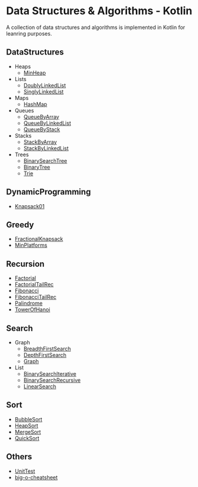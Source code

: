 # Data Structures & Algorithms - Kotlin
A collection of data structures and algorithms is implemented in Kotlin for leanring purposes.

## DataStructures
  * Heaps
    * [MinHeap](https://github.com/d04nhtu/kotlin_dsa/blob/master/src/main/kotlin/com/d04nhtu/dsa/data_structures/heaps/MinHeap.kt)
  * Lists
    * [DoublyLinkedList](https://github.com/d04nhtu/kotlin_dsa/blob/master/src/main/kotlin/com/d04nhtu/dsa/data_structures/lists/DoublyLinkedList.kt)
    * [SinglyLinkedList](https://github.com/d04nhtu/kotlin_dsa/blob/master/src/main/kotlin/com/d04nhtu/dsa/data_structures/lists/SinglyLinkedList.kt)
  * Maps
    * [HashMap](https://github.com/d04nhtu/kotlin_dsa/blob/master/src/main/kotlin/com/d04nhtu/dsa/data_structures/maps/HashMap.kt)
  * Queues
    * [QueueByArray](https://github.com/d04nhtu/kotlin_dsa/blob/master/src/main/kotlin/com/d04nhtu/dsa/data_structures/queues/QueueByArray.ktt)
    * [QueueByLinkedList](https://github.com/d04nhtu/kotlin_dsa/blob/master/src/main/kotlin/com/d04nhtu/dsa/data_structures/queues/QueueByLinkedList.kt)
    * [QueueByStack](https://github.com/d04nhtu/kotlin_dsa/blob/master/src/main/kotlin/com/d04nhtu/dsa/data_structures/queues/QueueByStack.kt)
  * Stacks 
    * [StackByArray](https://github.com/d04nhtu/kotlin_dsa/blob/master/src/main/kotlin/com/d04nhtu/dsa/data_structures/stacks/StackByArray.kt)
    * [StackByLinkedList](https://github.com/d04nhtu/kotlin_dsa/blob/master/src/main/kotlin/com/d04nhtu/dsa/data_structures/stacks/StackByLinkedList.kt)
  * Trees
    * [BinarySearchTree](https://github.com/d04nhtu/kotlin_dsa/blob/master/src/main/kotlin/com/d04nhtu/dsa/data_structures/trees/BinarySearchTree.kt)
    * [BinaryTree](https://github.com/d04nhtu/kotlin_dsa/blob/master/src/main/kotlin/com/d04nhtu/dsa/data_structures/trees/BinaryTree.kt)
    * [Trie](https://github.com/d04nhtu/kotlin_dsa/blob/master/src/main/kotlin/com/d04nhtu/dsa/data_structures/trees/Trie.kt)
    
## DynamicProgramming
  * [Knapsack01](https://github.com/d04nhtu/kotlin_dsa/blob/master/src/main/kotlin/com/d04nhtu/dsa/dynamic_programming/Knapsack01.kt)

## Greedy
  * [FractionalKnapsack](https://github.com/d04nhtu/kotlin_dsa/blob/master/src/main/kotlin/com/d04nhtu/dsa/greedy/FractionalKnapsack.kt)
  * [MinPlatforms](https://github.com/d04nhtu/kotlin_dsa/blob/master/src/main/kotlin/com/d04nhtu/dsa/greedy/MinPlatforms.kt)
  
## Recursion
  * [Factorial](https://github.com/d04nhtu/kotlin_dsa/blob/master/src/main/kotlin/com/d04nhtu/dsa/recursion/Factorial.kt)
  * [FactorialTailRec](https://github.com/d04nhtu/kotlin_dsa/blob/master/src/main/kotlin/com/d04nhtu/dsa/recursion/FactorialTailRec.kt)
  * [Fibonacci](https://github.com/d04nhtu/kotlin_dsa/blob/master/src/main/kotlin/com/d04nhtu/dsa/recursion/Fibonacci.kt)
  * [FibonacciTailRec](https://github.com/d04nhtu/kotlin_dsa/blob/master/src/main/kotlin/com/d04nhtu/dsa/recursion/FibonacciTailRec.kt)
  * [Palindrome](https://github.com/d04nhtu/kotlin_dsa/blob/master/src/main/kotlin/com/d04nhtu/dsa/recursion/Palindrome.kt)
  * [TowerOfHanoi](https://github.com/d04nhtu/kotlin_dsa/blob/master/src/main/kotlin/com/d04nhtu/dsa/recursion/TowerOfHanoi.kt)
  
## Search
  * Graph
    * [BreadthFirstSearch](https://github.com/d04nhtu/kotlin_dsa/blob/master/src/main/kotlin/com/d04nhtu/dsa/search/graph/BreadthFirstSearch.kt)
    * [DepthFirstSearch](https://github.com/d04nhtu/kotlin_dsa/blob/master/src/main/kotlin/com/d04nhtu/dsa/search/graph/DepthFirstSearch.kt)
    * [Graph](https://github.com/d04nhtu/kotlin_dsa/blob/master/src/main/kotlin/com/d04nhtu/dsa/search/graph/Graph.kt)
  * List
    * [BinarySearchIterative](https://github.com/d04nhtu/kotlin_dsa/blob/master/src/main/kotlin/com/d04nhtu/dsa/search/list/BinarySearchIterative.kt)
    * [BinarySearchRecursive](https://github.com/d04nhtu/kotlin_dsa/blob/master/src/main/kotlin/com/d04nhtu/dsa/search/list/BinarySearchRecursive.kt)
    * [LinearSearch](https://github.com/d04nhtu/kotlin_dsa/blob/master/src/main/kotlin/com/d04nhtu/dsa/search/list/LinearSearch.kt)  
    
## Sort
  * [BubbleSort](https://github.com/d04nhtu/kotlin_dsa/blob/master/src/main/kotlin/com/d04nhtu/dsa/sort/BubbleSort.kt)
  * [HeapSort](https://github.com/d04nhtu/kotlin_dsa/blob/master/src/main/kotlin/com/d04nhtu/dsa/sort/HeapSort.kt)
  * [MergeSort](https://github.com/d04nhtu/kotlin_dsa/blob/master/src/main/kotlin/com/d04nhtu/dsa/sort/MergeSort.kt)
  * [QuickSort](https://github.com/d04nhtu/kotlin_dsa/blob/master/src/main/kotlin/com/d04nhtu/dsa/sort/QuickSort.kt)
  
## Others
  * [UnitTest](https://github.com/d04nhtu/kotlin_dsa/tree/master/src/test/kotlin/com/d04nhtu/dsa)
  * [big-o-cheatsheet](https://github.com/d04nhtu/kotlin_dsa/blob/master/src/main/kotlin/com/d04nhtu/dsa/big_o/big-o-cheatsheet.pdf)
  

